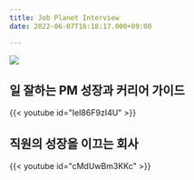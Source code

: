 ```yaml
---
title: Job Planet Interview
date: 2022-06-07T16:18:17.000+09:00

---
```

![](/uploads/job-planet-interview.png)

## 일 잘하는 PM 성장과 커리어 가이드

{{< youtube id="IeI86F9zI4U" >}}

## 직원의 성장을 이끄는 회사

{{< youtube id="cMdUwBm3KKc" >}}